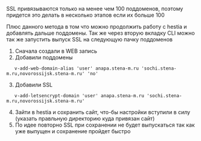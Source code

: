 SSL привязываются только на менее чем 100 поддоменов, поэтому придется это делать в несколько этапов если их больше 100

Плюс данного метода в том что можно продолжить работу с hestia и добавлять дальше поддомены. Так же через вторую вкладку CLI можно так же запустить выпуск SSL на следующую пачку поддоменов

1. Сначала создали в WEB запись
2. Добавили поддомены

```code
   v-add-web-domain-alias 'user' anapa.stena-m.ru 'sochi.stena-m.ru,novorossijsk.stena-m.ru' 'no'
```

3. Добавили SSL

```code
   v-add-letsencrypt-domain 'user' anapa.stena-m.ru 'sochi.stena-m.ru,novorossijsk.stena-m.ru'
```

4. Зайти в hestia и сохранить сайт, что-бы настройки вступили в силу (указать правльную директорию куда привязан сайт)
5. По идее повторно SSL при сохранении не будет выпускаться так как уже выпущен и сохранение пройдет быстро
